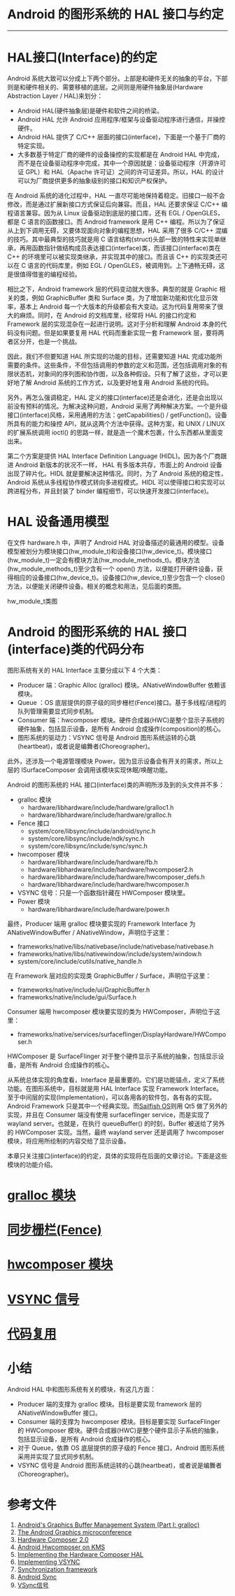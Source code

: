 # Android 的图形系统的 HAL 接口与约定
* * *

# HAL接口(Interface)的约定

Android 系统大致可以分成上下两个部分。上部是和硬件无关的抽象的平台，下部则是和硬件相关的、需要移植的底层。之间则是用硬件抽象层(Hardware Abstraction Layer / HAL)来划分： 
* Android HAL(硬件抽象层)是硬件和软件之间的桥梁。 
* Android HAL 允许 Android 应用程序/框架与设备驱动程序进行通信，并操控硬件。
* Android HAL 提供了 C/C++ 层面的接口(interface)，下面是一个基于厂商的特定实现。
* 大多数基于特定厂商的硬件的设备操控的实现都是在 Android HAL 中完成，而不是在设备驱动程序中完成，其中一个原因就是：设备驱动程序（开源许可证 GPL）和 HAL（Apache 许可证）之间的许可证差异。所以，HAL 的设计可以为厂商提供更多的抽象级别的接口和知识产权保护。 

在 Android 系统的进化过程中，HAL 一直尽可能地保持着稳定。旧接口一般不会修改，而是通过扩展新接口方式保证后向兼容。而且，HAL 还要求保证 C/C++ 编程语言兼容。因为从 Linux 设备驱动到底层的接口库，还有 EGL / OpenGLES，都是 C 语言的函数接口。而 Android framework 是用 C++ 编程。所以为了保证从上到下调用无碍，又要体现面向对象的编程思想，HAL 采用了很多 C/C++ 混编的技巧。其中最典型的技巧就是用 C 语言结构(struct)头部一致的特性来实现单继承，再用函数指针做结构成员表达接口(interface)类，而该接口(interface)类在 C++ 的环境里可以被实现类继承，并实现其中的接口。而且该 C++ 的实现类还可以在 C 语言的代码库里，例如 EGL / OpenGLES，被调用到。上下通畅无碍，这是很值得借鉴的编程经验。

相比之下，Android framework 层的代码变动就大很多。典型的就是 Graphic 相关的类，例如 GraphicBuffer 类和 Surface 类，为了增加新功能和优化显示效率，基本上 Android 每一个大版本的升级都会有大变动。这为代码复用带来了很大的麻烦。同时，在 Android 的文档库里，经常将 HAL 的接口约定和 Framework 层的实现混杂在一起进行说明。这对于分析和理解 Android 本身的代码没有问题。但是如果要复用 HAL 代码而重新实现一套 Framework 层，要将两者区分开，也是一个挑战。

因此，我们不但要知道 HAL 所实现的功能的目标，还需要知道 HAL 完成功能所需要的条件。这些条件，不但包括调用的参数的定义和范围，还包括调用对象的有限状态机，对象间的序列图和协作图，以及各种假设。只有了解了这些，才可以更好地了解 Android 系统的工作方式，以及更好地复用 Android 系统的代码。

另外，再怎么强调稳定，HAL 定义的接口(interface)还是会进化，还是会出现以前没有预料的情况。为解决这种问题，Android 采用了两种解决方案。一个是升级接口(interface)风格，采用通用的方法：getCapabilities() / getFunction()。设备所具有的能力和操控 API，就从这两个方法中获得。这种方案，和 UNIX / LINUX 的扩展系统调用 ioctl() 的思路一样，就是造一个魔术包裹，什么东西都从里面变出来。

第二个方案是提供 HAL Interface Definition Language (HIDL)。因为各个厂商跟进 Android 新版本的状况不一样， HAL 有多版本共存，市面上的 Android 设备出现了碎片化。HIDL 就是要解决这种情况。同时，为了 Android 系统的稳定性，Android 系统从多线程协作模式转向多进程模式。HIDL 可以使得接口和实现可以跨进程分布，并且封装了 binder 编程细节，可以快速开发接口(interface)。

# HAL 设备通用模型 

在文件 hardware.h 中，声明了 Android HAL 对设备描述的最通用的模型。设备模型被划分为模块接口(hw_module_t)和设备接口(hw_device_t)。模块接口(hw_module_t)一定会有模块方法(hw_module_methods_t)。模块方法(hw_module_methods_t)至少含有一个 open() 方法，以便能打开硬件设备，获得相应的设备接口(hw_device_t)。设备接口(hw_device_t)至少包含一个 close() 方法，以便能关闭硬件设备。相关的概念和用法，见后面的类图。

hw_module_t类图

# Android 的图形系统的 HAL 接口(interface)类的代码分布 

图形系统有关的 HAL Interface 主要分成以下 4 个大类：
* Producer 端：Graphic Alloc (gralloc) 模块。ANativeWindowBuffer 依赖该模块。
* Queue ：OS 底层提供的原子级的同步栅栏(Fence)接口。基于多线程/进程的队列管理需要显式同步机制。
* Consumer 端：hwcomposer 模块。硬件合成器(HWC)是整个显示子系统的硬件抽象，包括显示设备，是所有 Android 合成操作(composition)的核心。
* 图形系统的驱动力：VSYNC 信号是 Android 图形系统运转的心跳(heartbeat)，或者说是编舞者(Choreographer)。

此外，还涉及一个电源管理模块 Power。因为显示设备会有开关的需求，所以上层的 ISurfaceComposer 会调用该模块实现休眠/唤醒功能。

Android 的图形系统的 HAL 接口(interface)类的声明所涉及到的头文件并不多：
* gralloc 模块
  + hardware/libhardware/include/hardware/gralloc1.h
  + hardware/libhardware/include/hardware/gralloc.h
* Fence 接口
  + system/core/libsync/include/android/sync.h
  + system/core/libsync/include/ndk/sync.h
  + system/core/libsync/include/sync/sync.h
* hwcomposer 模块
  + hardware/libhardware/include/hardware/fb.h
  + hardware/libhardware/include/hardware/hwcomposer2.h
  + hardware/libhardware/include/hardware/hwcomposer_defs.h
  + hardware/libhardware/include/hardware/hwcomposer.h
* VSYNC 信号：只是一个函数指针藏在 HWComposer 模块里。
* Power 模块
  + hardware/libhardware/include/hardware/power.h

最终，Producer 端用 gralloc 模块要实现的 Framework Interface 为 ANativeWindowBuffer / ANativeWindow，声明位于这里：
* frameworks/native/libs/nativebase/include/nativebase/nativebase.h
* frameworks/native/libs/nativewindow/include/system/window.h
* system/core/include/cutils/native_handle.h

在 Framework 层对应的实现类 GraphicBuffer / Surface，声明位于这里：
* frameworks/native/include/ui/GraphicBuffer.h
* frameworks/native/include/gui/Surface.h

Consumer 端用 hwcomposer 模块要实现的类为 HWComposer，声明位于这里：
* frameworks/native/services/surfaceflinger/DisplayHardware/HWComposer.h

HWComposer 是 SurfaceFlinger 对于整个硬件显示子系统的抽象，包括显示设备，是所有 Android 合成操作的核心。

从系统总体实现的角度看，Interface 是最重要的。它们是功能锚点，定义了系统功能。在图形系统中，目标就是用 HAL Interface 实现 Framework Interface。至于中间层的实现(Implementation)，可以各用各的软件包，各有各的实现。Android Framework 只是其中一个经典实现。而[Sailfish OS](https://sailfishos.org/)则用 Qt5 做了另外的实现，并且在 Consumer 端没有使用 surfaceflinger service，而是实现了 wayland server。也就是，在执行 queueBuffer() 的时刻，Buffer 被送给了另外的 HWComposer 实现。当然，最终 wayland server 还是调用了 hwcomposer 模块，将应用所绘制的内容交给了显示设备。

本章只关注接口(interface)的约定，具体的实现将在后面的文章讨论。下面是这些模块的功能介绍。 

# [gralloc 模块](gralloc.md)

# [同步栅栏(Fence)](fence.md)

# [hwcomposer 模块](hwcomposer.md)

# [VSYNC 信号](VSYNC.md)

# [代码复用](reuse.md)

# 小结

Android HAL 中和图形系统有关的模块，有这几方面：
* Producer 端的支撑为 gralloc 模块。目标是要实现 framework 层的 ANativeWindowBuffer 接口。
* Consumer 端的支撑为 hwcomposer 模块。目标是要实现 SurfaceFlinger 的 HWComposer 模块。硬件合成器(HWC)是整个硬件显示子系统的抽象，包括显示设备，是所有 Android 合成操作的核心。
* 对于 Queue，依靠 OS 底层提供的原子级的 Fence 接口，Android 图形系统采用并实现了显式同步机制。
* VSYNC 信号是 Android 图形系统运转的心跳(heartbeat)，或者说是编舞者(Choreographer)。

# 参考文件
1. [Android's Graphics Buffer Management System (Part I: gralloc)](https://www.codeproject.com/Articles/991640/Androids-Graphics-Buffer-Management-System-Part-I)
1. [The Android Graphics microconference](https://lwn.net/Articles/569704/)
1. [Hardware Composer 2.0](https://blog.linuxplumbersconf.org/2016/ocw//system/presentations/4185/original/LPC%20HWC%202.0%20&%20drm_hwcomposer%20.pdf)
1. [Android Hwcomposer on KMS](https://www.slideshare.net/linaroorg/kms-hwcomposer)
1. [Implementing the Hardware Composer HAL](https://source.android.com/devices/graphics/implement-hwc)
1. [Implementing VSYNC](https://source.android.com/devices/graphics/implement-vsync) 
1. [Synchronization framework](https://source.android.com/devices/graphics/index.html#synchronization_framework)
1. [Android Sync](https://blog.linuxplumbersconf.org/2014/ocw/system/presentations/2355/original/03%20-%20sync%20&%20dma-fence.pdf)
1. [VSync信号](http://windrunnerlihuan.com/2017/05/21/VSync%E4%BF%A1%E5%8F%B7/)
 

